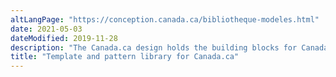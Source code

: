 ```yaml
--- 
altLangPage: "https://conception.canada.ca/bibliotheque-modeles.html"
date: 2021-05-03
dateModified: 2019-11-28
description: "The Canada.ca design holds the building blocks for Canada.ca  – our templates and patterns make Government of Canada digital services more usable, consistent and trustworthy."
title: "Template and pattern library for Canada.ca"
---
```

